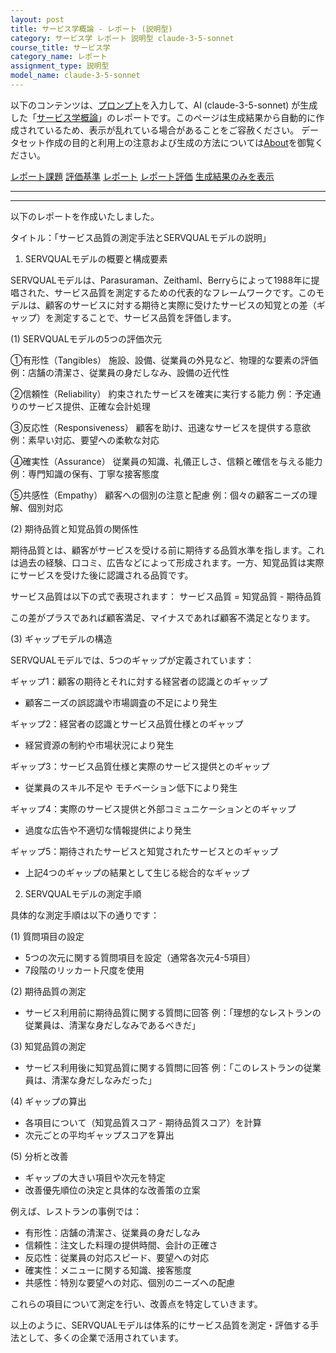 ```yaml
---
layout: post
title: サービス学概論 - レポート (説明型)
category: サービス学 レポート 説明型 claude-3-5-sonnet
course_title: サービス学
category_name: レポート
assignment_type: 説明型
model_name: claude-3-5-sonnet
---
```


以下のコンテンツは、[プロンプト](http://127.0.0.1:8000/generated/サービス学/claude-3-5-sonnet/prompt_レポート-説明型.md)を入力して、AI (claude-3-5-sonnet) が生成した「[サービス学概論](/contents/サービス学/)」のレポートです。このページは生成結果から自動的に作成されているため、表示が乱れている場合があることをご容赦ください。
データセット作成の目的と利用上の注意および生成の方法については[About](/About)を御覧ください。

[レポート課題](../レポート課題-説明型)
[評価基準](../評価基準-説明型)
[レポート](../レポート-説明型)
[レポート評価](../レポート評価-説明型)
[生成結果のみを表示](http://127.0.0.1:8000/generated/サービス学/claude-3-5-sonnet/レポート-説明型.md)
  

***
***
  
以下のレポートを作成いたしました。

タイトル：「サービス品質の測定手法とSERVQUALモデルの説明」

1. SERVQUALモデルの概要と構成要素

SERVQUALモデルは、Parasuraman、Zeithaml、Berryらによって1988年に提唱された、サービス品質を測定するための代表的なフレームワークです。このモデルは、顧客のサービスに対する期待と実際に受けたサービスの知覚との差（ギャップ）を測定することで、サービス品質を評価します。

(1) SERVQUALモデルの5つの評価次元

①有形性（Tangibles）
施設、設備、従業員の外見など、物理的な要素の評価
例：店舗の清潔さ、従業員の身だしなみ、設備の近代性

②信頼性（Reliability）
約束されたサービスを確実に実行する能力
例：予定通りのサービス提供、正確な会計処理

③反応性（Responsiveness）
顧客を助け、迅速なサービスを提供する意欲
例：素早い対応、要望への柔軟な対応

④確実性（Assurance）
従業員の知識、礼儀正しさ、信頼と確信を与える能力
例：専門知識の保有、丁寧な接客態度

⑤共感性（Empathy）
顧客への個別の注意と配慮
例：個々の顧客ニーズの理解、個別対応

(2) 期待品質と知覚品質の関係性

期待品質とは、顧客がサービスを受ける前に期待する品質水準を指します。これは過去の経験、口コミ、広告などによって形成されます。一方、知覚品質は実際にサービスを受けた後に認識される品質です。

サービス品質は以下の式で表現されます：
サービス品質 = 知覚品質 - 期待品質

この差がプラスであれば顧客満足、マイナスであれば顧客不満足となります。

(3) ギャップモデルの構造

SERVQUALモデルでは、5つのギャップが定義されています：

ギャップ1：顧客の期待とそれに対する経営者の認識とのギャップ
- 顧客ニーズの誤認識や市場調査の不足により発生

ギャップ2：経営者の認識とサービス品質仕様とのギャップ
- 経営資源の制約や市場状況により発生

ギャップ3：サービス品質仕様と実際のサービス提供とのギャップ
- 従業員のスキル不足や モチベーション低下により発生

ギャップ4：実際のサービス提供と外部コミュニケーションとのギャップ
- 過度な広告や不適切な情報提供により発生

ギャップ5：期待されたサービスと知覚されたサービスとのギャップ
- 上記4つのギャップの結果として生じる総合的なギャップ

2. SERVQUALモデルの測定手順

具体的な測定手順は以下の通りです：

(1) 質問項目の設定
- 5つの次元に関する質問項目を設定（通常各次元4-5項目）
- 7段階のリッカート尺度を使用

(2) 期待品質の測定
- サービス利用前に期待品質に関する質問に回答
例：「理想的なレストランの従業員は、清潔な身だしなみであるべきだ」

(3) 知覚品質の測定
- サービス利用後に知覚品質に関する質問に回答
例：「このレストランの従業員は、清潔な身だしなみだった」

(4) ギャップの算出
- 各項目について（知覚品質スコア - 期待品質スコア）を計算
- 次元ごとの平均ギャップスコアを算出

(5) 分析と改善
- ギャップの大きい項目や次元を特定
- 改善優先順位の決定と具体的な改善策の立案

例えば、レストランの事例では：
- 有形性：店舗の清潔さ、従業員の身だしなみ
- 信頼性：注文した料理の提供時間、会計の正確さ
- 反応性：従業員の対応スピード、要望への対応
- 確実性：メニューに関する知識、接客態度
- 共感性：特別な要望への対応、個別のニーズへの配慮

これらの項目について測定を行い、改善点を特定していきます。

以上のように、SERVQUALモデルは体系的にサービス品質を測定・評価する手法として、多くの企業で活用されています。

